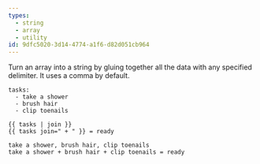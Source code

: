 ```yaml
---
types:
  - string
  - array
  - utility
id: 9dfc5020-3d14-4774-a1f6-d82d051cb964
---
```

Turn an array into a string by gluing together all the data with any specified delimiter. It uses a comma by default.

```.language-yaml
tasks:
  - take a shower
  - brush hair
  - clip toenails
```

```
{{ tasks | join }}
{{ tasks join=" + " }} = ready
```

```.language-output
take a shower, brush hair, clip toenails
take a shower + brush hair + clip toenails = ready
```